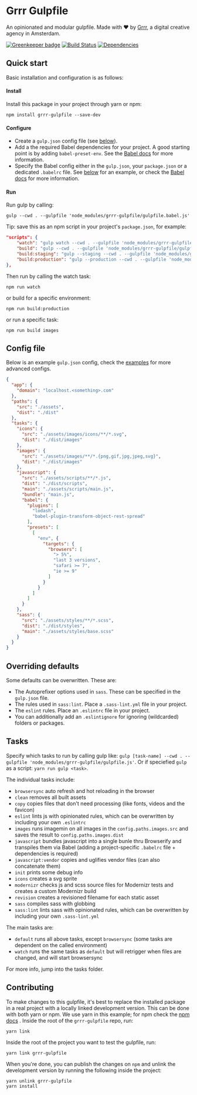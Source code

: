 # Grrr Gulpfile
An opinionated and modular gulpfile.
Made with ❤️ by [Grrr](https://grrr.nl/), a digital creative agency in Amsterdam.

[![Greenkeeper badge](https://badges.greenkeeper.io/grrr-amsterdam/gulpfile.svg)](https://greenkeeper.io/)
[![Build Status](https://travis-ci.org/grrr-amsterdam/gulpfile.svg)](https://travis-ci.org/grrr-amsterdam/gulpfile)
[![Dependencies](https://david-dm.org/grrr-amsterdam/gulpfile.svg)](https://david-dm.org/grrr-amsterdam/gulpfile)


## Quick start
Basic installation and configuration is as follows:

#### Install
Install this package in your project through yarn or npm:
```
npm install grrr-gulpfile --save-dev
```

#### Configure
- Create a `gulp.json` config file (see [below](#config-file)).
- Add a the required Babel dependencies for your project. A good starting point is by adding `babel-preset-env`. See the [Babel docs](https://babeljs.io/docs/plugins/preset-env/) for more information.
- Specify the Babel config either in the `gulp.json`, your `package.json` or a dedicated `.babelrc` file. See [below](#config-file) for an example, or check the [Babel docs](https://babeljs.io/docs/usage/babelrc/) for more information.

#### Run
Run gulp by calling:
```
gulp --cwd . --gulpfile 'node_modules/grrr-gulpfile/gulpfile.babel.js'
```

Tip: save this as an npm script in your project's `package.json`, for example:
```json
"scripts": {
    "watch": "gulp watch --cwd . --gulpfile 'node_modules/grrr-gulpfile/gulpfile.js'",
    "build": "gulp --cwd . --gulpfile 'node_modules/grrr-gulpfile/gulpfile.js'",
    "build:staging": "gulp --staging --cwd . --gulpfile 'node_modules/grrr-gulpfile/gulpfile.js'",
    "build:production": "gulp --production --cwd . --gulpfile 'node_modules/grrr-gulpfile/gulpfile.js'"
},
```
Then run by calling the watch task:
```
npm run watch
```
or build for a specific environment:
```
npm run build:production
```
or run a specific task:
```
npm run build images
```

## Config file
Below is an example `gulp.json` config, check the [examples](https://github.com/grrr-amsterdam/gulpfile/tree/master/examples) for more advanced configs.

```json
{
  "app": {
    "domain": "localhost.<something>.com"
  },
  "paths": {
    "src": "./assets",
    "dist": "./dist"
  },
  "tasks": {
    "icons": {
      "src": "./assets/images/icons/**/*.svg",
      "dist": "./dist/images"
    },
    "images": {
      "src": "./assets/images/**/*.{png,gif,jpg,jpeg,svg}",
      "dist": "./dist/images"
    },
    "javascript": {
      "src": "./assets/scripts/**/*.js",
      "dist": "./dist/scripts",
      "main": "./assets/scripts/main.js",
      "bundle": "main.js",
      "babel": {
        "plugins": [
          "lodash",
          "babel-plugin-transform-object-rest-spread"
        ],
        "presets": [
          [
            "env", {
              "targets": {
                "browsers": [
                  "> 5%",
                  "last 3 versions",
                  "safari >= 7",
                  "ie >= 9"
                ]
              }
            }
          ]
        ]
      }
    },
    "sass": {
      "src": "./assets/styles/**/*.scss",
      "dist": "./dist/styles",
      "main": "./assets/styles/base.scss"
    }
  }
}
```

## Overriding defaults
Some defaults can be overwritten. These are:

- The Autoprefixer options used in `sass`. These can be specified in the `gulp.json` file.
- The rules used in `sass:lint`. Place a `.sass-lint.yml` file in your project.
- The `eslint` rules. Place an `.eslintrc` file in your project.
- You can additionally add an `.eslintignore` for ignoring (wildcarded) folders or packages.

## Tasks
Specify which tasks to run by calling gulp like: `gulp [task-name] --cwd . --gulpfile 'node_modules/grrr-gulpfile/gulpfile.js'`. Or if speciefied `gulp` as a script: `yarn run gulp <task>`.

The individual tasks include:

- `browsersync` auto refresh and hot reloading in the browser
- `clean` removes all built assets
- `copy` copies files that don't need processing (like fonts, videos and the favicon)
- `eslint` lints js with opinionated rules, which can be overwritten by including your own `.eslintrc`
- `images` runs imagemin on all images in the `config.paths.images.src` and saves the result to `config.paths.images.dist`
- `javascript` bundles javascript into a single bunle thru Browserify and transpiles them via Babel (adding a project-specific `.babelrc` file + dependencies is required)
- `javascript:vendor` copies and uglifies vendor files (can also concatenate them)
- `init` prints some debug info
- `icons` creates a svg sprite
- `modernizr` checks js and scss source files for Modernizr tests and creates a custom Modernizr build
- `revision` creates a revisioned filename for each static asset
- `sass` compiles sass with globbing
- `sass:lint` lints sass with opinionated rules, which can be overwritten by including your own `.sass-lint.yml`

The main tasks are:

- `default` runs all above tasks, except `browsersync` (some tasks are dependent on the called environment)
- `watch` runs the same tasks as `default` but will retrigger when files are changed, and will start browsersync

For more info, jump into the tasks folder.

## Contributing
To make changes to this gulpfile, it's best to replace the installed package in a real project with a locally linked development version. This can be done with both yarn or npm. We use yarn in this example; for npm check the [npm docs](https://docs.npmjs.com/cli/link) . Inside the root of the `grrr-gulpfile` repo, run:
```
yarn link
```
Inside the root of the project you want to test the gulpfile, run:
```
yarn link grrr-gulpfile
```
When you're done, you can publish the changes on `npm` and unlink the development version by running the following inside the project:
```
yarn unlink grrr-gulpfile
yarn install
```
